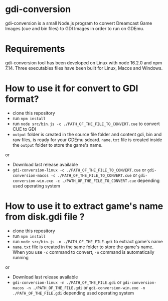 # gdi-conversion
gdi-conversion is a small Node.js program to convert Dreamcast Game Images (cue and bin files) to GDI Images in order to run on GDEmu. 

# Requirements
gdi-conversion tool has been developed on Linux with node 16.2.0 and npm 7.14. Three executables files have been built for Linux, Macos and Windows.

# How to use it for convert to GDI format?
- clone this repository
- run `npm install`
- run `node src/bin.js -c ./PATH_OF_THE_FILE_TO_CONVERT.cue` to convert CUE to GDI
- `output` folder is created in the source file folder and content gdi, bin and raw files, is ready for your GDEmu sdcard. `name.txt` file is created inside the `output` folder to store the game's name.

or 

- Download last release available
- `gdi-conversion-linux -c ./PATH_OF_THE_FILE_TO_CONVERT.cue` or `gdi-conversion-macos -c ./PATH_OF_THE_FILE_TO_CONVERT.cue` or `gdi-conversion-win.exe -c ./PATH_OF_THE_FILE_TO_CONVERT.cue` depending used operating system

# How to use it to extract game's name from disk.gdi file ?
- clone this repository
- run `npm install`
- run `node src/bin.js -n ./PATH_OF_THE_FILE.gdi` to extract game's name
- `name.txt` file is created in the same folder to store the game's name. When you use `-c` command to convert, `-n` command is automatically running

or 

- Download last release available
- `gdi-conversion-linux -n ./PATH_OF_THE_FILE.gdi` or `gdi-conversion-macos -n ./PATH_OF_THE_FILE.gdi` or `gdi-conversion-win.exe -n ./PATH_OF_THE_FILE.gdi` depending used operating system
